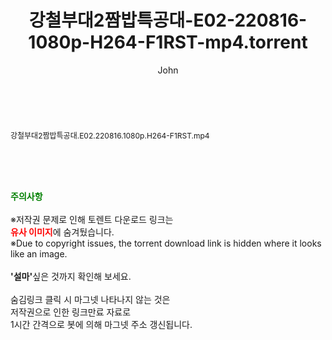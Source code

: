 ﻿---
layout: post
title:  "강철부대2짬밥특공대-E02-220816-1080p-H264-F1RST-mp4.torrent"
author: John
categories: [ 방송/음악 ]
tags: [  ]
image:  
description: "강철부대2짬밥특공대-E02-220816-1080p-H264-F1RST-mp4 torrent 정보 공유"
toc: true
toc_sticky: true
---

<br>
<div class="view-img">
<a class="view_image" href="http://torrentmobile62.com/bbs/view_image.php?fn=%2Fdata%2Ffile%2Fmusic%2F3735183265_ufrKQg2V_cc842368985feae14bd191546d5966662e9b3197.jpg" target="_blank"><img alt="" class="img-tag" content="http://torrentmobile62.com/data/file/music/3735183265_ufrKQg2V_cc842368985feae14bd191546d5966662e9b3197.jpg" itemprop="image" src="http://torrentmobile62.com/data/file/music/thumb-3735183265_ufrKQg2V_cc842368985feae14bd191546d5966662e9b3197_835x2212.jpg"/></a></div><div class="view-content" itemprop="description">
<p><span style="font-size:12px;">강철부대2짬밥특공대.E02.220816.1080p.H264-F1RST.mp4</span> </p> </div>
    
<br><br><br>
<p data-ke-size="size16"><b><span style="color: green;">주의사항</span></b><br /><br />※저작권 문제로 인해 토렌트 다운로드 링크는<br /><b><span style="color: red;">유사 이미지</span></b>에 숨겨뒀습니다.<br />※Due to copyright issues, the torrent download link is hidden where it looks like an image.<br /><br /><b>'설마'</b>싶은 것까지 확인해 보세요.<br /><br />숨김링크 클릭 시 마그넷 나타나지 않는 것은<br />저작권으로 인한 링크만료 자료로<br />1시간 간격으로 봇에 의해 마그넷 주소 갱신됩니다.</p>
